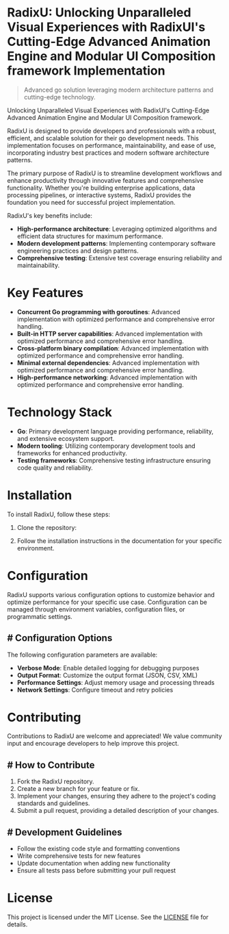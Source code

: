 <!-- fallback_RadixU_20251026200710_72112 -->

# RadixU: Unlocking Unparalleled Visual Experiences with RadixUI's Cutting-Edge Advanced Animation Engine and Modular UI Composition framework Implementation
> Advanced go solution leveraging modern architecture patterns and cutting-edge technology.

Unlocking Unparalleled Visual Experiences with RadixUI's Cutting-Edge Advanced Animation Engine and Modular UI Composition framework.

RadixU is designed to provide developers and professionals with a robust, efficient, and scalable solution for their go development needs. This implementation focuses on performance, maintainability, and ease of use, incorporating industry best practices and modern software architecture patterns.

The primary purpose of RadixU is to streamline development workflows and enhance productivity through innovative features and comprehensive functionality. Whether you're building enterprise applications, data processing pipelines, or interactive systems, RadixU provides the foundation you need for successful project implementation.

RadixU's key benefits include:

* **High-performance architecture**: Leveraging optimized algorithms and efficient data structures for maximum performance.
* **Modern development patterns**: Implementing contemporary software engineering practices and design patterns.
* **Comprehensive testing**: Extensive test coverage ensuring reliability and maintainability.

# Key Features

* **Concurrent Go programming with goroutines**: Advanced implementation with optimized performance and comprehensive error handling.
* **Built-in HTTP server capabilities**: Advanced implementation with optimized performance and comprehensive error handling.
* **Cross-platform binary compilation**: Advanced implementation with optimized performance and comprehensive error handling.
* **Minimal external dependencies**: Advanced implementation with optimized performance and comprehensive error handling.
* **High-performance networking**: Advanced implementation with optimized performance and comprehensive error handling.

# Technology Stack

* **Go**: Primary development language providing performance, reliability, and extensive ecosystem support.
* **Modern tooling**: Utilizing contemporary development tools and frameworks for enhanced productivity.
* **Testing frameworks**: Comprehensive testing infrastructure ensuring code quality and reliability.

# Installation

To install RadixU, follow these steps:

1. Clone the repository:


2. Follow the installation instructions in the documentation for your specific environment.

# Configuration

RadixU supports various configuration options to customize behavior and optimize performance for your specific use case. Configuration can be managed through environment variables, configuration files, or programmatic settings.

## # Configuration Options

The following configuration parameters are available:

* **Verbose Mode**: Enable detailed logging for debugging purposes
* **Output Format**: Customize the output format (JSON, CSV, XML)
* **Performance Settings**: Adjust memory usage and processing threads
* **Network Settings**: Configure timeout and retry policies

# Contributing

Contributions to RadixU are welcome and appreciated! We value community input and encourage developers to help improve this project.

## # How to Contribute

1. Fork the RadixU repository.
2. Create a new branch for your feature or fix.
3. Implement your changes, ensuring they adhere to the project's coding standards and guidelines.
4. Submit a pull request, providing a detailed description of your changes.

## # Development Guidelines

* Follow the existing code style and formatting conventions
* Write comprehensive tests for new features
* Update documentation when adding new functionality
* Ensure all tests pass before submitting your pull request

# License

This project is licensed under the MIT License. See the [LICENSE](https://github.com/demaagro/RadixU/blob/main/LICENSE) file for details.
